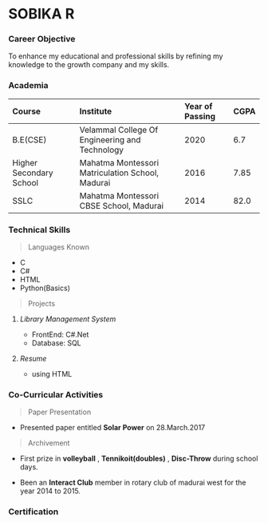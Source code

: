 # SOBIKA R

### Career Objective

To enhance my educational and professional skills by refining my knowledge to the growth company and my skills.

### Academia

| Course | Institute    | Year of Passing | CGPA |
| :------ | :------------ | :--------------- | :---- |
| B.E(CSE) | Velammal College Of Engineering and Technology | 2020 | 6.7 |
| Higher Secondary School | Mahatma Montessori Matriculation School, Madurai | 2016 | 7.85
| SSLC | Mahatma Montessori CBSE School, Madurai | 2014 | 82.0 |

### Technical Skills

> Languages Known

- C
- C#
- HTML
- Python(Basics)

> Projects

1. *Library Management System*

   - FrontEnd: C#.Net
   - Database: SQL 

2. *Resume*
 
   - using HTML

### Co-Curricular Activities

> Paper Presentation

- Presented paper entitled **Solar Power**
on 28.March.2017

> Archivement

- First prize in **volleyball** , **Tennikoit(doubles)** , **Disc-Throw** during school days.

- Been an **Interact Club** member in rotary club of madurai west for the year 2014 to 2015.

### Certification



